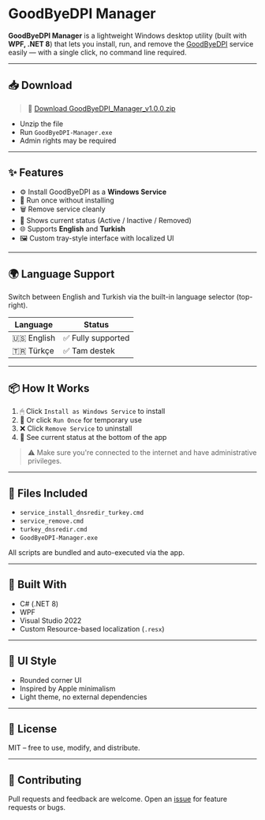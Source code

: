 # GoodByeDPI Manager

**GoodByeDPI Manager** is a lightweight Windows desktop utility (built with **WPF, .NET 8**) that lets you install, run, and remove the [GoodByeDPI](https://github.com/ValdikSS/GoodbyeDPI) service easily — with a single click, no command line required.

---

## 📥 Download

> 🔗 [Download GoodByeDPI_Manager_v1.0.0.zip](https://github.com/YOUR_USERNAME/YOUR_REPO/releases/latest)

- Unzip the file  
- Run `GoodByeDPI-Manager.exe`  
- Admin rights may be required

---

## ✨ Features

- ⚙️ Install GoodByeDPI as a **Windows Service**
- 🚀 Run once without installing
- 🗑️ Remove service cleanly
- 🧠 Shows current status (Active / Inactive / Removed)
- 🌐 Supports **English** and **Turkish**
- 🖼️ Custom tray-style interface with localized UI

---

## 🌍 Language Support

Switch between English and Turkish via the built-in language selector (top-right).

| Language | Status |
|----------|--------|
| 🇺🇸 English | ✅ Fully supported |
| 🇹🇷 Türkçe | ✅ Tam destek |

---

## 📦 How It Works

1. 🖱 Click `Install as Windows Service` to install  
2. 🔁 Or click `Run Once` for temporary use  
3. ❌ Click `Remove Service` to uninstall  
4. 📢 See current status at the bottom of the app

> ⚠ Make sure you're connected to the internet and have administrative privileges.

---

## 📁 Files Included

- `service_install_dnsredir_turkey.cmd`  
- `service_remove.cmd`  
- `turkey_dnsredir.cmd`  
- `GoodByeDPI-Manager.exe`

All scripts are bundled and auto-executed via the app.

---

## 🔧 Built With

- C# (.NET 8)
- WPF
- Visual Studio 2022
- Custom Resource-based localization (`.resx`)

---

## 🎨 UI Style

- Rounded corner UI  
- Inspired by Apple minimalism  
- Light theme, no external dependencies

---

## 📝 License

MIT – free to use, modify, and distribute.

---

## 🤝 Contributing

Pull requests and feedback are welcome. Open an [issue](https://github.com/emiryuksel/GoodByeDPI-Manager/issues) for feature requests or bugs.

